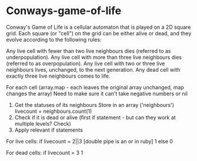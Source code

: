 # Conways-game-of-life

Conway's Game of Life is a cellular automaton that is played on a 2D square grid. Each square (or "cell") on the grid can be either alive or dead, and they evolve according to the following rules:

Any live cell with fewer than two live neighbours dies (referred to as underpopulation).
Any live cell with more than three live neighbours dies (referred to as overpopulation).
Any live cell with two or three live neighbours lives, unchanged, to the next generation.
Any dead cell with exactly three live neighbours comes to life.




For each cell (array.map - each leaves the original array unchanged, map changes the array)
    Need to make sure it can't take negative numbers or nil
1. Get the statuses of its neighbours
    Store in an array ('neighbours')
    livecount = neighbours.count(1)
2. Check if it is dead or alive (first if statement - but can they work at multiple levels? Check)
3. Apply relevant if statements

For live cells:
    if livecount = 2||3 [double pipe is an or in ruby]
        1
    else
        0

For dead cells:
if livecount = 3
    1